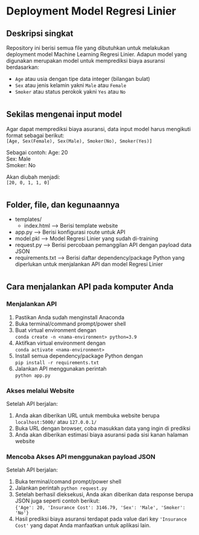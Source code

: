 # Deployment Model Regresi Linier

## Deskripsi singkat

Repository ini berisi semua file yang dibutuhkan untuk melakukan deployment model Machine Learning Regresi Linier. Adapun model yang digunakan merupakan model untuk memprediksi biaya asuransi berdasarkan:

-   `Age` atau usia dengan tipe data integer (bilangan bulat)
-   `Sex` atau jenis kelamin yakni `Male` atau `Female`
-   `Smoker` atau status perokok yakni `Yes` atau `No`

#

## Sekilas mengenai input model

Agar dapat memprediksi biaya asuransi, data input model harus mengikuti format sebagai berikut:\
`[Age, Sex(Female), Sex(Male), Smoker(No), Smoker(Yes)]`

Sebagai contoh:
Age: 20\
Sex: Male\
Smoker: No

Akan diubah menjadi:\
`[20, 0, 1, 1, 0]`

#

## Folder, file, dan kegunaannya

-   templates/
    -   index.html --> Berisi template website
-   app.py --> Berisi konfigurasi route untuk API
-   model.pkl --> Model Regresi Linier yang sudah di-training
-   request.py --> Berisi percobaan pemanggilan API dengan payload data JSON
-   requirements.txt --> Berisi daftar dependency/package Python yang diperlukan untuk menjalankan API dan model Regresi Linier

#

## Cara menjalankan API pada komputer Anda

### Menjalankan API

1. Pastikan Anda sudah menginstall Anaconda
1. Buka terminal/command prompt/power shell
1. Buat virtual environment dengan\
   `conda create -n <nama-environment> python=3.9`
1. Aktifkan virtual environment dengan\
   `conda activate <nama-environment>`
1. Install semua dependency/package Python dengan\
   `pip install -r requirements.txt`
1. Jalankan API menggunakan perintah\
   `python app.py`

### Akses melalui Website

Setelah API berjalan:

1. Anda akan diberikan URL untuk membuka website berupa `localhost:5000/` atau `127.0.0.1/`
1. Buka URL dengan browser, coba masukkan data yang ingin di prediksi
1. Anda akan diberikan estimasi biaya asuransi pada sisi kanan halaman website

### Mencoba Akses API menggunakan payload JSON

Setelah API berjalan:

1. Buka terminal/comand prompt/power shell
1. Jalankan perintah `python request.py`
1. Setelah berhasil dieksekusi, Anda akan diberikan data response berupa JSON juga seperti contoh berikut:\
   `{'Age': 20, 'Insurance Cost': 3146.79, 'Sex': 'Male', 'Smoker': 'No'}`
1. Hasil prediksi biaya asuransi terdapat pada value dari key `'Insurance Cost'` yang dapat Anda manfaatkan untuk aplikasi lain.
